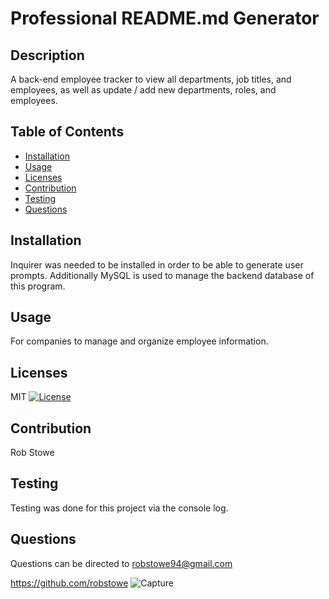 # Professional README.md Generator

## Description
A back-end employee tracker to view all departments, job titles, and employees, as well as update / add new departments, roles, and employees.

## Table of Contents
- [Installation](#installation)
- [Usage](#usage)
- [Licenses](#licenses)
- [Contribution](#contribution)
- [Testing](#testing)
- [Questions](#questions)

## Installation
Inquirer was needed to be installed in order to be able to generate user prompts. Additionally MySQL is used to manage the backend database of this program. 

## Usage
For companies to manage and organize employee information. 

## Licenses
MIT
[![License](https://img.shields.io/badge/License-MIT-green.svg)](https://opensource.org/licenses/MIT)

## Contribution
Rob Stowe

## Testing
Testing was done for this project via the console log.

## Questions
Questions can be directed to robstowe94@gmail.com

https://github.com/robstowe
![Capture](https://github.com/robstowe/Employee_Tracker/assets/131800636/c4bc9a51-97c3-4e88-8488-43d7199cc3d3)

